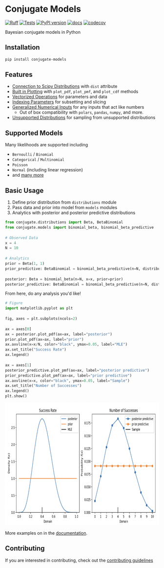 # Conjugate Models

[![Ruff](https://img.shields.io/endpoint?url=https://raw.githubusercontent.com/astral-sh/ruff/main/assets/badge/v2.json)](https://github.com/astral-sh/ruff)
[![Tests](https://github.com/williambdean/conjugate/actions/workflows/tests.yml/badge.svg)](https://github.com/williambdean/conjugate/actions/workflows/tests.yml)
[![PyPI version](https://badge.fury.io/py/conjugate-models.svg)](https://badge.fury.io/py/conjugate-models)
[![docs](https://github.com/williambdean/conjugate/actions/workflows/docs.yml/badge.svg)](https://williambdean.github.io/conjugate/)
[![codecov](https://codecov.io/github/williambdean/conjugate/branch/main/graph/badge.svg)](https://app.codecov.io/github/williambdean/conjugate)

Bayesian conjugate models in Python


## Installation

```bash
pip install conjugate-models
```

## Features

- [Connection to Scipy Distributions](https://williambdean.github.io/conjugate/examples/scipy-connection) with `dist` attribute
- [Built in Plotting](https://williambdean.github.io/conjugate/examples/plotting) with `plot_pdf`, `plot_pmf`, and `plot_cdf` methods
- [Vectorized Operations](https://williambdean.github.io/conjugate/examples/vectorized-inputs) for parameters and data
- [Indexing Parameters](https://williambdean.github.io/conjugate/examples/indexing) for subsetting and slicing
- [Generalized Numerical Inputs](https://williambdean.github.io/conjugate/examples/generalized-inputs) for any inputs that act like numbers
    - Out of box compatibility with `polars`, `pandas`, `numpy`, and more.
- [Unsupported Distributions](https://williambdean.github.io/conjugate/examples/pymc-sampling) for sampling from unsupported distributions

## Supported Models

Many likelihoods are supported including

- `Bernoulli` / `Binomial`
- `Categorical` / `Multinomial`
- `Poisson`
- `Normal` (including linear regression)
- and [many more](https://williambdean.github.io/conjugate/models/)

## Basic Usage

1. Define prior distribution from `distributions` module
1. Pass data and prior into model from `models` modules
1. Analytics with posterior and posterior predictive distributions

```python
from conjugate.distributions import Beta, BetaBinomial
from conjugate.models import binomial_beta, binomial_beta_predictive

# Observed Data
x = 4
N = 10

# Analytics
prior = Beta(1, 1)
prior_predictive: BetaBinomial = binomial_beta_predictive(n=N, distribution=prior)

posterior: Beta = binomial_beta(n=N, x=x, prior=prior)
posterior_predictive: BetaBinomial = binomial_beta_predictive(n=N, distribution=posterior)
```

From here, do any analysis you'd like!

```python
# Figure
import matplotlib.pyplot as plt

fig, axes = plt.subplots(ncols=2)

ax = axes[0]
ax = posterior.plot_pdf(ax=ax, label="posterior")
prior.plot_pdf(ax=ax, label="prior")
ax.axvline(x=x/N, color="black", ymax=0.05, label="MLE")
ax.set_title("Success Rate")
ax.legend()

ax = axes[1]
posterior_predictive.plot_pmf(ax=ax, label="posterior predictive")
prior_predictive.plot_pmf(ax=ax, label="prior predictive")
ax.axvline(x=x, color="black", ymax=0.05, label="Sample")
ax.set_title("Number of Successes")
ax.legend()
plt.show()
```

<img height=400 src="docs/images/binomial-beta.png" title="Binomial Beta Comparison">

More examples on in the [documentation](https://williambdean.github.io/conjugate/).

## Contributing

If you are interested in contributing, check out the [contributing guidelines](https://github.com/williambdean/conjugate/blob/main/CONTRIBUTING.md)
